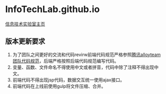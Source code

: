 # InfoTechLab.github.io
[信息技术实验室主页](https://InfoTechLab.github.io)

## 版本更新要求

1. 为了团队之间更好的交流和代码revirw前端代码规范严格参照[腾讯alloyteam团队代码规范](http://www.kancloud.cn/digest/code-guide)，后端严格按照后端代码规范编写代码。
2. 变量、函数、文件命名不得使用中文或者拼音，代码中除了注释不得出现中文。
3. 前端代码不得出现jsp代码，数据交互统一使用ajax接口。
4. 前端代码在上线前使用gulp将文件压缩、合并。
